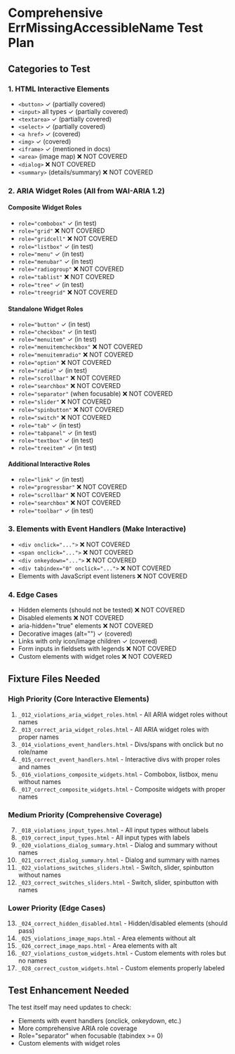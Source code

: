 # Comprehensive ErrMissingAccessibleName Test Plan

## Categories to Test

### 1. HTML Interactive Elements
- `<button>` ✓ (partially covered)
- `<input>` all types ✓ (partially covered)
- `<textarea>` ✓ (partially covered)
- `<select>` ✓ (partially covered)
- `<a href>` ✓ (covered)
- `<img>` ✓ (covered)
- `<iframe>` ✓ (mentioned in docs)
- `<area>` (image map) ❌ NOT COVERED
- `<dialog>` ❌ NOT COVERED
- `<summary>` (details/summary) ❌ NOT COVERED

### 2. ARIA Widget Roles (All from WAI-ARIA 1.2)

#### Composite Widget Roles
- `role="combobox"` ✓ (in test)
- `role="grid"` ❌ NOT COVERED
- `role="gridcell"` ❌ NOT COVERED
- `role="listbox"` ✓ (in test)
- `role="menu"` ✓ (in test)
- `role="menubar"` ✓ (in test)
- `role="radiogroup"` ❌ NOT COVERED
- `role="tablist"` ❌ NOT COVERED
- `role="tree"` ✓ (in test)
- `role="treegrid"` ❌ NOT COVERED

#### Standalone Widget Roles
- `role="button"` ✓ (in test)
- `role="checkbox"` ✓ (in test)
- `role="menuitem"` ✓ (in test)
- `role="menuitemcheckbox"` ❌ NOT COVERED
- `role="menuitemradio"` ❌ NOT COVERED
- `role="option"` ❌ NOT COVERED
- `role="radio"` ✓ (in test)
- `role="scrollbar"` ❌ NOT COVERED
- `role="searchbox"` ❌ NOT COVERED
- `role="separator"` (when focusable) ❌ NOT COVERED
- `role="slider"` ❌ NOT COVERED
- `role="spinbutton"` ❌ NOT COVERED
- `role="switch"` ❌ NOT COVERED
- `role="tab"` ✓ (in test)
- `role="tabpanel"` ✓ (in test)
- `role="textbox"` ✓ (in test)
- `role="treeitem"` ✓ (in test)

#### Additional Interactive Roles
- `role="link"` ✓ (in test)
- `role="progressbar"` ❌ NOT COVERED
- `role="scrollbar"` ❌ NOT COVERED
- `role="searchbox"` ❌ NOT COVERED
- `role="toolbar"` ✓ (in test)

### 3. Elements with Event Handlers (Make Interactive)
- `<div onclick="...">` ❌ NOT COVERED
- `<span onclick="...">` ❌ NOT COVERED
- `<div onkeydown="...">` ❌ NOT COVERED
- `<div tabindex="0" onclick="...">` ❌ NOT COVERED
- Elements with JavaScript event listeners ❌ NOT COVERED

### 4. Edge Cases
- Hidden elements (should not be tested) ❌ NOT COVERED
- Disabled elements ❌ NOT COVERED
- aria-hidden="true" elements ❌ NOT COVERED
- Decorative images (alt="") ✓ (covered)
- Links with only icon/image children ✓ (covered)
- Form inputs in fieldsets with legends ❌ NOT COVERED
- Custom elements with widget roles ❌ NOT COVERED

## Fixture Files Needed

### High Priority (Core Interactive Elements)
1. `_012_violations_aria_widget_roles.html` - All ARIA widget roles without names
2. `_013_correct_aria_widget_roles.html` - All ARIA widget roles with proper names
3. `_014_violations_event_handlers.html` - Divs/spans with onclick but no role/name
4. `_015_correct_event_handlers.html` - Interactive divs with proper roles and names
5. `_016_violations_composite_widgets.html` - Combobox, listbox, menu without names
6. `_017_correct_composite_widgets.html` - Composite widgets with proper names

### Medium Priority (Comprehensive Coverage)
7. `_018_violations_input_types.html` - All input types without labels
8. `_019_correct_input_types.html` - All input types with labels
9. `_020_violations_dialog_summary.html` - Dialog and summary without names
10. `_021_correct_dialog_summary.html` - Dialog and summary with names
11. `_022_violations_switches_sliders.html` - Switch, slider, spinbutton without names
12. `_023_correct_switches_sliders.html` - Switch, slider, spinbutton with names

### Lower Priority (Edge Cases)
13. `_024_correct_hidden_disabled.html` - Hidden/disabled elements (should pass)
14. `_025_violations_image_maps.html` - Area elements without alt
15. `_026_correct_image_maps.html` - Area elements with alt
16. `_027_violations_custom_widgets.html` - Custom elements with roles but no names
17. `_028_correct_custom_widgets.html` - Custom elements properly labeled

## Test Enhancement Needed

The test itself may need updates to check:
- Elements with event handlers (onclick, onkeydown, etc.)
- More comprehensive ARIA role coverage
- Role="separator" when focusable (tabindex >= 0)
- Custom elements with widget roles